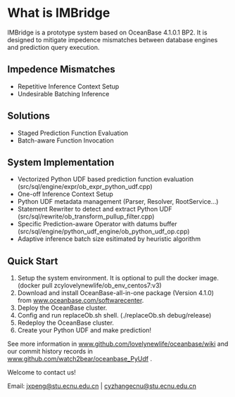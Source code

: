 # What is IMBridge

IMBridge is a prototype system based on OceanBase 4.1.0.1 BP2. It is designed to mitigate impedence mismatches between database engines and prediction query execution.

## Impedence Mismatches

* Repetitive Inference Context Setup
* Undesirable Batching Inference

## Solutions

* Staged Prediction Function Evaluation
* Batch-aware Function Invocation

## System Implementation

* Vectorized Python UDF based prediction function evaluation (src/sql/engine/expr/ob_expr_python_udf.cpp)
* One-off Inference Context Setup
* Python UDF metadata management (Parser, Resolver, RootService...)
* Statement Rewriter to detect and extract Python UDF (src/sql/rewrite/ob_transform_pullup_filter.cpp)
* Specific Prediction-aware Operator with datums buffer (src/sql/engine/python_udf_engine/ob_python_udf_op.cpp)
* Adaptive inference batch size esitimated by heuristic algorithm

## Quick Start

1. Setup the system environment. It is optional to pull the docker image. (docker pull zcylovelynewlife/ob_env_centos7:v3)
2. Download and install OceanBase-all-in-one package (Version 4.1.0) from www.oceanbase.com/softwarecenter.
3. Deploy the OceanBase cluster.
4. Config and run replaceOb.sh shell. (./replaceOb.sh debug/release)
5. Redeploy the OceanBase cluster.
6. Create your Python UDF and make prediction!

See more information in www.github.com/lovelynewlife/oceanbase/wiki and our commit history records in www.github.com/watch2bear/oceanbase_PyUdf .

Welcome to contact us!

Email: <jxpeng@stu.ecnu.edu.cn> | <cyzhangecnu@stu.ecnu.edu.cn>

